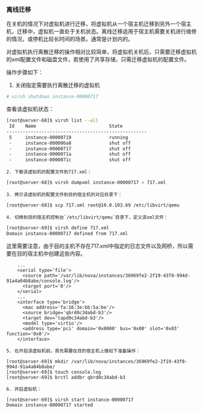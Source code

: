 ### **离线迁移**

在关机的情况下对虚拟机进行迁移，将虚拟机从一个宿主机迁移到另外一个宿主机，迁移中，虚拟机一直处于关机状态。离线迁移适用于宿主机需要关机进行维修的情况，或停机比较长时间的场景。通常是计划内的。

对虚拟机执行离散迁移的操作相对比较简单，将虚拟机关机后，只需要迁移虚拟机的xml配置文件和磁盘文件，若使用了共享存储，只需迁移虚拟机的配置文件。

操作步骤如下：

1. 关闭指定需要执行离散迁移的虚拟机

```bash
# virsh shutdown instance-00000717
```

查看该虚拟机状态：

```bash
[root@server-68]$ virsh list --all
 Id    Name                           State
----------------------------------------------------
 5     instance-00000719              running
 -     instance-000006a8              shut off
 -     instance-00000717              shut off
 -     instance-0000071a              shut off
 -     instance-0000071c              shut off
```

    2. 下载该虚拟机的配置文件到717.xml：

```bash
[root@server-68]$ virsh dumpxml instance-00000717 > 717.xml
```

    3. 拷贝该虚拟机的配置文件到目的宿主机的对应目录下：

```bash
[root@server-68]$ scp 717.xml root@10.0.103.69 /etc/libvirt/qemu
```

    4. 切换到目的宿主机控制台`/etc/libvirt/qemu`目录下，定义该xml文件：

```bash
[root@server-69]$ virsh define 717.xml 
Domain instance-00000717 defined from 717.xml
```

这里需要注意，由于目的主机不存在717.xml中指定的日志文件以及网桥，所以需要在目的宿主机中创建这些内容。

```
    ...
    <serial type='file'>
      <source path='/var/lib/nova/instances/36969fe2-2f19-43f8-994d-91a4a04b8abe/console.log'/>
      <target port='0'/>
    </serial>
    ...
    <interface type='bridge'>
      <mac address='fa:16:3e:bb:5a:be'/>
      <source bridge='qbrd0c34abd-b3'/>
      <target dev='tapd0c34abd-b3'/>
      <model type='virtio'/>
      <address type='pci' domain='0x0000' bus='0x00' slot='0x03' function='0x0'/>
    </interface>
```

    5. 在开启该虚拟机前，首先需要在目的宿主机上做如下准备操作：

```
[root@server-69]$ mkdir /var/lib/nova/instances/36969fe2-2f19-43f8-994d-91a4a04b8abe/
[root@server-69]$ touch console.log
[root@server-69]$ brctl addbr qbrd0c34abd-b3
```

    6. 开启虚拟机：

```
[root@server-69]$ virsh start instance-00000717
Domain instance-00000717 started
```



